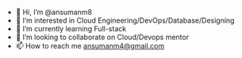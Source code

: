 - 👋 Hi, I’m @ansumanm8
- 👀 I’m interested in Cloud Engineering/DevOps/Database/Designing
- 🌱 I’m currently learning Full-stack
- 💞️ I’m looking to collaborate on Cloud/Devops mentor
- 📫 How to reach me ansumanm4@gmail.com

<!---
ansumanm8/ansumanm8 is a ✨ special ✨ repository because its `README.md` (this file) appears on your GitHub profile.
You can click the Preview link to take a look at your changes.
--->
